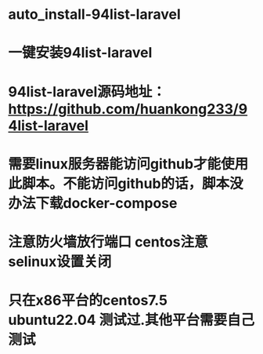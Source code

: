 # auto_install-94list-laravel
# 一键安装94list-laravel
# 94list-laravel源码地址：https://github.com/huankong233/94list-laravel


# 需要linux服务器能访问github才能使用此脚本。不能访问github的话，脚本没办法下载docker-compose

# 注意防火墙放行端口    centos注意selinux设置关闭
# 只在x86平台的centos7.5  ubuntu22.04 测试过.其他平台需要自己测试
